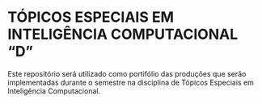 # TÓPICOS ESPECIAIS EM INTELIGÊNCIA COMPUTACIONAL “D”
Este repositório será utilizado como portifólio das produções que serão implementadas durante o semestre na disciplina de Tópicos Especiais em Inteligência Computacional. 
